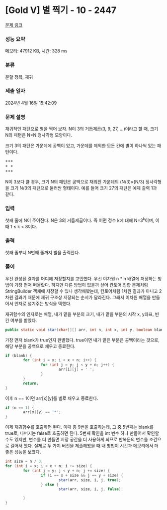 # [Gold V] 별 찍기 - 10 - 2447 

[문제 링크](https://www.acmicpc.net/problem/2447) 

### 성능 요약

메모리: 47912 KB, 시간: 328 ms

### 분류

분할 정복, 재귀

### 제출 일자

2024년 4월 16일 15:42:09

### 문제 설명

<p>재귀적인 패턴으로 별을 찍어 보자. N이 3의 거듭제곱(3, 9, 27, ...)이라고 할 때, 크기 N의 패턴은 N×N 정사각형 모양이다.</p>

<p>크기 3의 패턴은 가운데에 공백이 있고, 가운데를 제외한 모든 칸에 별이 하나씩 있는 패턴이다.</p>

<pre>***
* *
***</pre>

<p>N이 3보다 클 경우, 크기 N의 패턴은 공백으로 채워진 가운데의 (N/3)×(N/3) 정사각형을 크기 N/3의 패턴으로 둘러싼 형태이다. 예를 들어 크기 27의 패턴은 예제 출력 1과 같다.</p>

### 입력 

 <p>첫째 줄에 N이 주어진다. N은 3의 거듭제곱이다. 즉 어떤 정수 k에 대해 N=3<sup>k</sup>이며, 이때 1 ≤ k < 8이다.</p>

### 출력 

 <p>첫째 줄부터 N번째 줄까지 별을 출력한다.</p>

### 풀이

우선 완성된 결과를 어디에 저장할지를 고민했다. 우선 이차원 n * n 배열에 저장하는 방법이 가장 먼저 떠올랐다. 하지만 다른 방법이 없을까 싶어 칸토어 집합 문제처럼 StringBuilder 객체에 저장할 수 있나 생각해봤는데, 칸토어처럼 1차원 결과가 아니고 2차원 결과기 때문에 재귀 구조상 저장되는 순서가 달라진다. 그래서 이차원 배열을 만들어서 인자로 넘겨주는 방식을 택했다.

재귀함수의 인자로는 배열, 내가 맡을 부분의 크기, 내가 맡을 부분의 시작 x, y좌표, 빈칸 여부를 받았다.

```java
public static void star(char[][] arr, int n, int x, int y, boolean blank)
```

가장 먼저 blank가 true인지 판별했다. true이면 내가 맡은 부분은 공백이라는 것으로, 해당 부분을 공백으로 채우고 종료한다.

```java
if (blank) {
        for (int i = x; i < x + n; i++) {
                for (int j = y; j < y + n; j++) {
                        arr[i][j] = ' ';
                }
        }
        return;
}
```

이후 n == 1이면 arr[x][y]를 별로 채우고 종료한다.

```java
if (n == 1) {
        arr[x][y] == '*';
}
```

이제 재귀함수를 호출하면 된다. 이때 총 9번을 호출하는데, 그 중 5번째는 blank를 true로, 나머지는 false로 호출하면 된다. 5번째 확인을 int 변수 하나 만들어서 확인할 수도 있지만, 변수를 더 만들면 저장 공간을 더 사용하게 되므로 반복문의 변수를 조건으로 걸어서 했다. 실제로 두 가지 버전을 제출해봤을 때 내 방법이 시간과 메모리에서 더 좋은 성능을 보였다.

```java
int size = n / 3;
for (int i = x; i < x + n; i += size) {
        for (int j = y; j < y + n; j += size) {
                if (i == x + size && j == y + size) {
                        star(arr, size, i, j, true);
                } else {
                        star(arr, size, i, j, false);

        }
}
```
